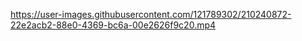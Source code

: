 

https://user-images.githubusercontent.com/121789302/210240872-22e2acb2-88e0-4369-bc6a-00e2626f9c20.mp4

